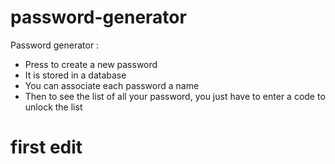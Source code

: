 # password-generator
Password generator :
- Press to create a new password
- It is stored in a database
- You can associate each password a name
- Then to see the list of all your password, you just have to enter a code to unlock the list
# first edit
